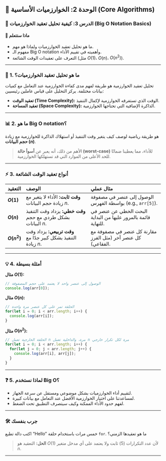## 🧠 الوحدة 2: الخوارزميات الأساسية (Core Algorithms)

### 📘 الدرس 3: كيفية تحليل تعقيد الخوارزميات (Big O Notation Basics)

#### 🧠 **ماذا ستتعلم**
* ما هو تحليل تعقيد الخوارزميات ولماذا هو مهم.
* مفهوم الـ Big O notation وأهميته في تقييم الأداء.
* التعرف على تعقيدات الوقت الشائعة (مثل $O(1)$، $O(n)$، $O(n^2)$).

---
### 📝 1. ما هو تحليل تعقيد الخوارزميات؟
تحليل تعقيد الخوارزمية هو طريقة لفهم مدى كفاءة الخوارزمية عند التعامل مع كميات بيانات مختلفة. يركز التحليل على قياس عاملين رئيسيين:
* **تعقيد الوقت (Time Complexity):** الوقت الذي تستغرقه الخوارزمية لإكمال التنفيذ.
* **تعقيد المساحة (Space Complexity):** الذاكرة الإضافية التي تحتاجها الخوارزمية.

---
### 📊 2. ما هو Big O notation؟
هو طريقة رياضية لوصف كيف يتغير وقت التنفيذ أو استهلاك الذاكرة للخوارزمية مع زيادة **حجم البيانات ($n$)**.
> الأهم من ذلك، أنه يعبر عن **أسوأ حالة (worst-case)** للأداء، مما يعطينا ضمانًا للحد الأعلى من الموارد التي قد تستهلكها الخوارزمية.

---
### ⚡️ 3. أنواع تعقيد الوقت الشائعة

| التعقيد | الوصف | مثال عملي |
| :--- | :--- | :--- |
| **$O(1)$** | **وقت ثابت:** الأداء لا يتغير مع زيادة حجم البيانات $n$. | الوصول إلى عنصر في مصفوفة بواسطة الفهرس (e.g., `arr[5]`). |
| **$O(n)$** | **وقت خطي:** يزداد وقت التنفيذ بشكل طردي مع حجم البيانات $n$. | البحث الخطي عن عنصر في قائمة بالمرور عليها من البداية للنهاية. |
| **$O(n^2)$** | **وقت تربيعي:** يزداد وقت التنفيذ بشكل كبير جدًا مع زيادة $n$. | مقارنة كل عنصر في مصفوفة مع كل عنصر آخر (مثل الفرز الفقاعي). |

---
### 💡 4. أمثلة بسيطة

**مثال $O(1)$:**
```javascript
// الوصول إلى عنصر واحد لا يعتمد على حجم المصفوفة
console.log(arr[0]);
```

**مثال $O(n)$:**
```javascript
// الحلقة تمر على كل عنصر مرة واحدة
for(let i = 0; i < arr.length; i++) {
  console.log(arr[i]);
}
```

**مثال $O(n^2)$:**
```javascript
// الحلقة الخارجية تعمل n مرة، والداخلية تعمل n مرة لكل تكرار خارجي
for(let i = 0; i < arr.length; i++) {
  for(let j = 0; j < arr.length; j++) {
    console.log(arr[i], arr[j]);
  }
}
```

---
### ❓ 5. لماذا نستخدم Big O؟
* لتقييم أداء الخوارزميات بشكل موضوعي ومستقل عن سرعة الجهاز.
* لمساعدتنا على اختيار الخوارزمية الأفضل عند التعامل مع بيانات كبيرة.
* لفهم حدود الأداء الممكنة وكيف سيتصرف التطبيق تحت الضغط.

---
### 🛠️ جرب بنفسك
اكتب دالة تطبع “Hello” خمس مرات باستخدام حلقة `for`. ما هو تعقيدها الزمني؟
> **الحل:** التعقيد هو $O(1)$ لأن عدد التكرارات (5) ثابت ولا يعتمد على أي مدخل متغير $n$.

---
